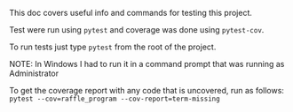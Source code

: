 This doc covers useful info and commands for testing this project.

Test were run using `pytest` and coverage was done using `pytest-cov`.

To run tests just type `pytest` from the root of the project.

NOTE: In Windows I had to run it in a command prompt that was running as Administrator

To get the coverage report with any code that is uncovered, run as follows:
`pytest --cov=raffle_program --cov-report=term-missing`


